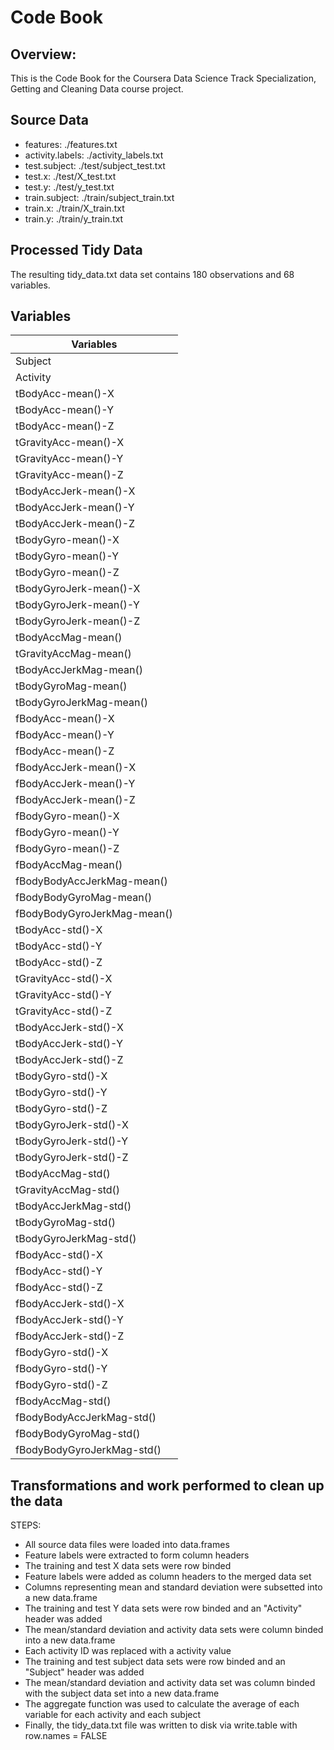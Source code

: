 # Code Book

## Overview:
This is the Code Book for the Coursera Data Science Track Specialization, Getting 
and Cleaning Data course project.


## Source Data
* features: ./features.txt
* activity.labels: ./activity_labels.txt
* test.subject: ./test/subject_test.txt
* test.x: ./test/X_test.txt
* test.y: ./test/y_test.txt
* train.subject: ./train/subject_train.txt
* train.x: ./train/X_train.txt
* train.y: ./train/y_train.txt

## Processed Tidy Data
The resulting tidy_data.txt data set contains 180 observations and 68 variables.


## Variables

| Variables |
| ---------------------------- |
| Subject |
| Activity |
| tBodyAcc-mean()-X |
| tBodyAcc-mean()-Y |
| tBodyAcc-mean()-Z |
| tGravityAcc-mean()-X |
| tGravityAcc-mean()-Y |
| tGravityAcc-mean()-Z |
| tBodyAccJerk-mean()-X |
| tBodyAccJerk-mean()-Y |
| tBodyAccJerk-mean()-Z |
| tBodyGyro-mean()-X |
| tBodyGyro-mean()-Y |
| tBodyGyro-mean()-Z |
| tBodyGyroJerk-mean()-X |
| tBodyGyroJerk-mean()-Y |
| tBodyGyroJerk-mean()-Z |
| tBodyAccMag-mean() |
| tGravityAccMag-mean() |
| tBodyAccJerkMag-mean() |
| tBodyGyroMag-mean() |
| tBodyGyroJerkMag-mean() |
| fBodyAcc-mean()-X |
| fBodyAcc-mean()-Y |
| fBodyAcc-mean()-Z |
| fBodyAccJerk-mean()-X |
| fBodyAccJerk-mean()-Y |
| fBodyAccJerk-mean()-Z |
| fBodyGyro-mean()-X |
| fBodyGyro-mean()-Y |
| fBodyGyro-mean()-Z |
| fBodyAccMag-mean() |
| fBodyBodyAccJerkMag-mean() |
| fBodyBodyGyroMag-mean() |
| fBodyBodyGyroJerkMag-mean() |
| tBodyAcc-std()-X |
| tBodyAcc-std()-Y |
| tBodyAcc-std()-Z |
| tGravityAcc-std()-X |
| tGravityAcc-std()-Y |
| tGravityAcc-std()-Z |
| tBodyAccJerk-std()-X |
| tBodyAccJerk-std()-Y |
| tBodyAccJerk-std()-Z |
| tBodyGyro-std()-X |
| tBodyGyro-std()-Y |
| tBodyGyro-std()-Z |
| tBodyGyroJerk-std()-X |
| tBodyGyroJerk-std()-Y |
| tBodyGyroJerk-std()-Z |
| tBodyAccMag-std() |
| tGravityAccMag-std() |
| tBodyAccJerkMag-std() |
| tBodyGyroMag-std() |
| tBodyGyroJerkMag-std() |
| fBodyAcc-std()-X |
| fBodyAcc-std()-Y |
| fBodyAcc-std()-Z |
| fBodyAccJerk-std()-X |
| fBodyAccJerk-std()-Y |
| fBodyAccJerk-std()-Z |
| fBodyGyro-std()-X |
| fBodyGyro-std()-Y |
| fBodyGyro-std()-Z |
| fBodyAccMag-std() |
| fBodyBodyAccJerkMag-std() |
| fBodyBodyGyroMag-std() |
| fBodyBodyGyroJerkMag-std() |


## Transformations and work performed to clean up the data

STEPS:
* All source data files were loaded into data.frames
* Feature labels were extracted to form column headers
* The training and test X data sets were row binded
* Feature labels were added as column headers to the merged data set
* Columns representing mean and standard deviation were subsetted into a new data.frame
* The training and test Y data sets were row binded and an "Activity" header was added
* The mean/standard deviation and activity data sets were column binded into a new data.frame
* Each activity ID was replaced with a activity value
* The training and test subject data sets were row binded and an "Subject" header was added
* The mean/standard deviation and activity data set was column binded with the subject data set into a new data.frame
* The aggregate function was used to calculate the average of each variable for each activity and each subject
* Finally, the tidy_data.txt file was written to disk via write.table with row.names = FALSE